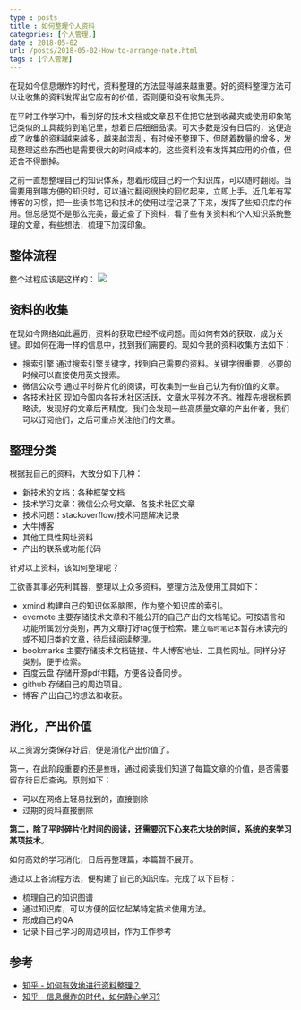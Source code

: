 ```yaml
---
type : posts
title : 如何整理个人资料
categories: [个人管理,] 
date : 2018-05-02 
url: /posts/2018-05-02-How-to-arrange-note.html 
tags : [个人管理]
---
```


在现如今信息爆炸的时代，资料整理的方法显得越来越重要。好的资料整理方法可以让收集的资料发挥出它应有的价值，否则便和没有收集无异。

在平时工作学习中，看到好的技术文档或文章忍不住把它放到收藏夹或使用印象笔记类似的工具裁剪到笔记里，想着日后细细品读。可大多数是没有日后的，这便造成了收集的资料越来越多，越来越混乱，有时候还整理下，但随着数量的增多，发现整理这些东西也是需要很大的时间成本的。这些资料没有发挥其应用的价值，但还舍不得删掉。

之前一直想整理自己的知识体系，想着形成自己的一个知识库，可以随时翻阅。当需要用到哪方便的知识时，可以通过翻阅很快的回忆起来，立即上手。近几年有写博客的习惯，把一些读书笔记和技术的使用过程记录了下来，发挥了些知识库的作用。但总感觉不是那么完美，最近查了下资料，看了些有关资料和个人知识系统整理的文章，有些想法，梳理下加深印象。
<!-- more -->
## 整体流程

整个过程应该是这样的：
![](/static/imgs/know.png)

## 资料的收集

在现如今网络如此遍历，资料的获取已经不成问题。而如何有效的获取，成为关键。即如何在海一样的信息中，找到我们需要的。现如今我的资料收集方法如下：

- 搜索引擎 通过搜索引擎关键字，找到自己需要的资料。关键字很重要，必要的时候可以直接使用英文搜索。
- 微信公众号 通过平时碎片化的阅读，可收集到一些自己认为有价值的文章。
- 各技术社区 现如今国内各技术社区活跃，文章水平残次不齐。推荐先根据标题略读，发现好的文章后再精度。我们会发现一些高质量文章的产出作者，我们可以订阅他们，之后可重点关注他们的文章。

## 整理分类

根据我自己的资料，大致分如下几种：

- 新技术的文档：各种框架文档
- 技术学习文章：微信公众号文章、各技术社区文章
- 技术问题：stackoverflow/技术问题解决记录
- 大牛博客
- 其他工具性网址资料
- 产出的联系或功能代码

针对以上资料，该如何整理呢？

工欲善其事必先利其器，整理以上众多资料，整理方法及使用工具如下：

- xmind 构建自己的知识体系脑图，作为整个知识库的索引。
- evernote 主要存储技术文章和不能公开的自己产出的文档笔记。可按语言和功能所属划分类别，再为文章打好tag便于检索。建立`临时笔记本`暂存未读完的或不知归类的文章，待后续阅读整理。
- bookmarks 主要存储技术文档链接、牛人博客地址、工具性网址。同样分好类别，便于检索。
- 百度云盘 存储开源pdf书籍，方便各设备同步。
- github 存储自己的周边项目。
- 博客 产出自己的想法和收获。

## 消化，产出价值

以上资源分类保存好后，便是消化产出价值了。

第一，在此阶段重要的还是`整理`，通过阅读我们知道了每篇文章的价值，是否需要留存待日后查询。原则如下：

- 可以在网络上轻易找到的，直接删除
- 过期的资料直接删除

**第二，除了平时碎片化时间的阅读，还需要沉下心来花大块的时间，系统的来学习某项技术**。

如何高效的学习消化，日后再整理篇，本篇暂不展开。


通过以上各流程方法，便构建了自己的知识库。完成了以下目标：

- 梳理自己的知识图谱
- 通过知识库，可以方便的回忆起某特定技术使用方法。
- 形成自己的QA
- 记录下自己学习的周边项目，作为工作参考


## 参考

- [知乎 - 如何有效地进行资料整理？](https://www.zhihu.com/question/21929143)
- [知乎 - 信息爆炸的时代，如何静心学习?](https://www.zhihu.com/question/36349460)